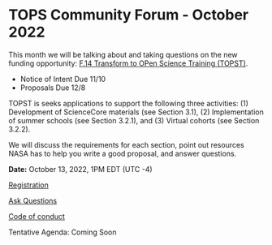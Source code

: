 # TOPS Community Forum - October 2022

This month we will be talking about and taking questions on the new funding opportunity: [F.14 Transform to OPen Science Training (TOPST)](https://nspires.nasaprs.com/external/solicitations/summary.do?solId=%7bAB776446-03A8-4C24-845D-2E5A2ADA2D5A%7d&path=&method=init). 
- Notice of Intent Due 11/10 
- Proposals Due 12/8

TOPST is seeks applications to support the following three activities:
(1) Development of ScienceCore materials (see Section 3.1),
(2) Implementation of summer schools (see Section 3.2.1), and
(3) Virtual cohorts (see Section 3.2.2).

We will discuss the requirements for each section, point out resources NASA has to help you write a good proposal, and answer questions.

**Date:** October 13, 2022, 1PM EDT (UTC -4)

[Registration](https://go.nasa.gov/3Bitx0G)

[Ask Questions](https://nasa.cnf.io/sessions/kzbb/#!/dashboard)

[Code of conduct](../Community_Forums/code_of_conduct.md)

Tentative Agenda: Coming Soon
